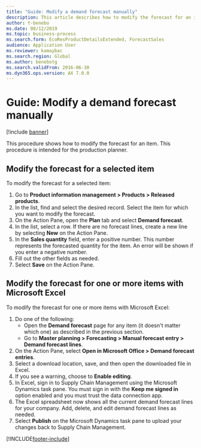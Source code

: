 ```yaml
---
title: "Guide: Modify a demand forecast manually"
description: This article describes how to modify the forecast for an item
author: t-benebo
ms.date: 08/12/2019
ms.topic: business-process
ms.search.form: EcoResProductDetailsExtended, ForecastSales   
audience: Application User
ms.reviewer: kamaybac
ms.search.region: Global
ms.author: benebotg
ms.search.validFrom: 2016-06-30 
ms.dyn365.ops.version: AX 7.0.0 
---
```


# Guide: Modify a demand forecast manually

[!include [banner](../../includes/banner.md)]

This procedure shows how to modify the forecast for an item. This procedure is intended for the production planner.

## Modify the forecast for a selected item

To modify the forecast for a selected item:

1. Go to **Product information management \> Products \> Released products**.
1. In the list, find and select the desired record. Select the item for which you want to modify the forecast.
1. On the Action Pane, open the **Plan** tab and select **Demand forecast**.
1. In the list, select a row. If there are no forecast lines, create a new line by selecting **New** on the Action Pane.  
1. In the **Sales quantity** field, enter a positive number. This number represents the forecasted quantity for the item. An error will be shown if you enter a negative number.
1. Fill out the other fields as needed.
1. Select **Save** on the Action Pane.

## Modify the forecast for one or more items with Microsoft Excel

To modify the forecast for one or more items with Microsoft Excel:

1. Do one of the following:
    - Open the **Demand forecast** page for any item (it doesn't matter which one) as described in the previous section.
    - Go to **Master planning \> Forecasting \> Manual forecast entry \> Demand forecast lines**.
1. On the Action Pane, select **Open in Microsoft Office \> Demand forecast entries**.
1. Select a download location, save, and then open the downloaded file in Excel.
1. If you see a warning, choose to **Enable editing**.
1. In Excel, sign in to Supply Chain Management using the Microsoft Dynamics task pane. You must sign in with the **Keep me signed in** option enabled and you must trust the data connection app.
1. The Excel spreadsheet now shows all the current demand forecast lines for your company.  Add, delete, and edit demand forecast lines as needed.
1. Select **Publish** on the Microsoft Dynamics task pane to upload your changes back to Supply Chain Management.


[!INCLUDE[footer-include](../../../includes/footer-banner.md)]
